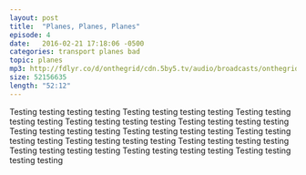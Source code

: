 ```yaml
---
layout: post
title:  "Planes, Planes, Planes"
episode: 4
date:   2016-02-21 17:18:06 -0500
categories: transport planes bad
topic: planes
mp3: http://fdlyr.co/d/onthegrid/cdn.5by5.tv/audio/broadcasts/onthegrid/2016/onthegrid-154.mp3
size: 52156635
length: "52:12"
---
```


Testing testing testing testing
Testing testing testing testing
Testing testing testing testing
Testing testing testing testing
Testing testing testing testing
Testing testing testing testing
Testing testing testing testing
Testing testing testing testing
Testing testing testing testing
Testing testing testing testing
Testing testing testing testing
Testing testing testing testing
Testing testing testing testing
